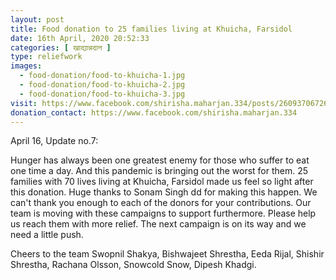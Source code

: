```yaml
---
layout: post
title: Food donation to 25 families living at Khuicha, Farsidol
date: 16th April, 2020 20:52:33
categories: [ खाद्यान्नदान ]
type: reliefwork
images:
  - food-donation/food-to-khuicha-1.jpg
  - food-donation/food-to-khuicha-2.jpg
  - food-donation/food-to-khuicha-3.jpg
visit: https://www.facebook.com/shirisha.maharjan.334/posts/2609370672670071
donation_contact: https://www.facebook.com/shirisha.maharjan.334
---
```


April 16, Update no.7:

Hunger has always been one greatest enemy for those who suffer to eat one time a day. And this pandemic is bringing out the worst for them.
25 families with 70 lives living at Khuicha, Farsidol made us feel so light after this donation.
Huge thanks to Sonam Singh dd for making this happen.
We can't thank you enough to each of the donors for your contributions. Our team is moving with these campaigns to support furthermore. Please help us reach them with more relief. The next campaign is on its way and we need a little push.

Cheers to the team Swopnil Shakya, Bishwajeet Shrestha, Eeda Rijal, Shishir Shrestha, Rachana Olsson, Snowcold Snow, Dipesh Khadgi.
